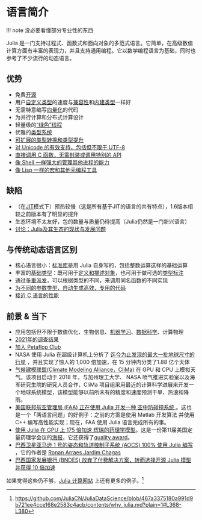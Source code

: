 # 语言简介
!!! note
	没必要看懂部分专业性的东西

Julia 是一门支持过程式、函数式和面向对象的多范式语言。它简单，在高级数值计算方面有丰富的表现力，并且支持通用编程。它以数学编程语言为基础，同时也参考了不少流行的动态语言。

## 优势
- 免费[开源](https://github.com/julialang/julia)
- 用户[自定义类型](../advanced/struct.md)的速度与[兼容性](../advanced/method.md)和[内建类型](../advanced/typesystem.md#原始类型)一样好
- 无需特意编写[向量化](../basic/vector.md#向量点运算)的代码
- 为并行计算和分布式计算设计
- 轻量级的[“绿色”线程](../advanced/task.md)
- 优雅的[类型系统](../advanced/typesystem.md)
- [可扩展的类型转换和类型提升](../advanced/conpro.md)
- [对 Unicode 的有效支持，包括但不限于 UTF-8](../basic/string.md)
- [直接调用 C 函数，无需封装或调用特别的 API](../advanced/ccall.md)
- [像 Shell 一样强大的管理其他进程的能力](../advanced/cmd.md)
- [像 Lisp 一样的宏和其他元编程工具](../advanced/meta.md)

## 缺陷
- （在[JIT](https://discourse.juliacn.com/t/topic/4203#just-in-time-compilation)模式下）预热较慢（这是所有基于JIT的语言的共有特点），1.6版本相较之前版本有了明显的提升
- 生态环境不太友好，包的数量与质量仍待提高（Julia仍然是一门新兴语言）
- [讨论：Julia及其生态的现状与发展问题](https://discourse.julialang.org/t/discussion-on-why-i-no-longer-recommend-julia-by-yuri-vishnevsky/81151)

## 与传统动态语言区别
- 核心语言很小：[标准库](../blog/packages/stdlib.md)是用 Julia 自身写的，包括整数运算这样的基础运算
- 丰富的[基础类型](../lists/typetree1.6.txt)：既可用于[定义和描述对象](../advanced/struct.md)，也可用于做可选的[类型标注](../advanced/typesystem.md#类型声明)
- 通过[多重派发](https://discourse.juliacn.com/t/topic/4203#multiple-dispatch)，可以根据类型的不同，来调用同名函数的不同实现
- [为不同的参数类型，自动生成高效、专用的代码](../advanced/method.md)
- [接近 C 语言的性能](../../assets/svg/benchmarks.svg)

## 前景 & 当下
- 应用包括但不限于数值优化、生物信息、[机器学习](../blog/packages/classify.md#机器学习)、[数据科学](../blog/packages/classify.md#数据工具)、计算物理
- [2021年的调查结果](../ecosystem/survey/2021.md)
- [加入 Petaflop Club](https://www.hpcwire.com/off-the-wire/julia-joins-petaflop-club/)
- NASA 使用 Julia 在超级计算机上分析了 [迄今为止发现的最大一批地球尺寸的行星](https://exoplanets.nasa.gov/news/1669/seven-rocky-trappist-1-planets-may-be-made-of-similar-stuff/) ，并且实现了惊人的 1,000 倍加速，在 15 分钟内分类了1.88 亿个天体
- [气候建模联盟(Climate Modeling Alliance，CliMa)](https://clima.caltech.edu/) 在 GPU 和 CPU 上模拟天气。该项目启动于 2018 年，与加州理工大学、 NASA 喷气推进实验室以及海军研究生院的研究人员合作，CliMa 项目组采用最近的计算科学进展来开发一个地球系统模型，该模型能够以前所未有的精度和速度预测干旱、热浪和降雨。
- [美国联邦航空管理局 (FAA) 正在使用 Julia 开发一种 空中防碰撞系统 ](https://youtu.be/19zm1Fn0S9M)。这也是一个「两语言问题」的好例子：之前的方案是使用 Matlab 开发算法 并使用 C++ 编写高性能实现；现在，FAA 使用 Julia 语言完成所有的事。
- [使用 Julia 在 GPU 上 175 倍加速 辉瑞的药理学模型](https://juliacomputing.com/case-studies/pfizer/)。这是一份第11届美国定量药理学会议的[海报](https://chrisrackauckas.com/assets/Posters/ACoP11_Poster_Abstracts_2020.pdf)，它还获得了[quality award](https://web.archive.org/web/20210121164011/https://www.go-acop.org/abstract-awards)。
- [巴西卫星亚马逊 1 号的姿态和轨道控制子系统 (AOCS) 100% 使用 Julia 编写](https://discourse.julialang.org/t/julia-and-the-satellite-amazonia-1/57541) ，它的作者是 [Ronan Arraes Jardim Chagas](https://ronanarraes.com/)
- [巴西国家发展银行 (BNDES) 放弃了付费解决方案，转而选择开源 Julia 模型并获得 10 倍加速](https://youtu.be/NY0HcGqHj3g)

如果觉得这些仍不够，[Julia 计算网站](https://juliacomputing.com/case-studies/) 上还有更多的例子。[^3]

[^1]: https://docs.juliacn.com/latest/
[^2]: https://julialang.org/blog/2012/02/why-we-created-julia-zh_CN/
[^3]: https://github.com/JuliaCN/JuliaDataScience/blob/467a3375180a991d9b721ee4cce168e2583c4acb/contents/why_julia.md?plain=1#L368-L380

